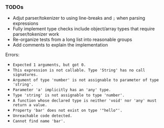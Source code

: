 ### TODOs

- Adjut parser/tokenizer to using line-breaks and `;` when parsing expressions
- Fully implement type checks include object/array types that require parser/tokenizer work
- Re-organize tests from a long list into reasonable groups
- Add comments to explain the implementation

Errors:

- `Expected 1 arguments, but got 0.`
- `This expression is not callable. Type 'String' has no call signatures.`
- `Argument of type 'number' is not assignable to parameter of type 'string'.`
- `Parameter 'a' implicitly has an 'any' type.`
- `Type 'string' is not assignable to type 'number'.`
- `A function whose declared type is neither 'void' nor 'any' must return a value.`
- `Property 'bar' does not exist on type '"hello"'.`
- `Unreachable code detected.`
- `Cannot find name 'bar'.`
